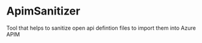# ApimSanitizer
Tool that helps to sanitize open api defintion files to import them into Azure APIM
